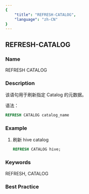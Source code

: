 ```yaml
---
{
    "title": "REFRESH-CATALOG",
    "language": "zh-CN"
}
---
```


<!--
Licensed to the Apache Software Foundation (ASF) under one
or more contributor license agreements.  See the NOTICE file
distributed with this work for additional information
regarding copyright ownership.  The ASF licenses this file
to you under the Apache License, Version 2.0 (the
"License"); you may not use this file except in compliance
with the License.  You may obtain a copy of the License at

  http://www.apache.org/licenses/LICENSE-2.0

Unless required by applicable law or agreed to in writing,
software distributed under the License is distributed on an
"AS IS" BASIS, WITHOUT WARRANTIES OR CONDITIONS OF ANY
KIND, either express or implied.  See the License for the
specific language governing permissions and limitations
under the License.
-->

## REFRESH-CATALOG

### Name

REFRESH CATALOG

### Description

该语句用于刷新指定 Catalog 的元数据。

语法：

```sql
REFRESH CATALOG catalog_name
```

### Example

1. 刷新 hive catalog

    ```sql
    REFRESH CATALOG hive;
    ```

### Keywords

REFRESH, CATALOG

### Best Practice

